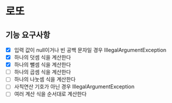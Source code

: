 # 로또

## 기능 요구사항

- [X] 입력 값이 null이거나 빈 공백 문자일 경우 IllegalArgumentException
- [X] 하나의 덧셈 식을 계산한다
- [X] 하나의 뺄셈 식을 계산한다
- [ ] 하나의 곱셈 식을 계산한다
- [ ] 하나의 나눗셈 식을 계산한다
- [ ] 사칙연산 기호가 아닌 경우 IllegalArgumentException
- [ ] 여러 계산 식을 순서대로 계산한다
